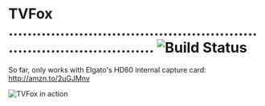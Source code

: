 # TVFox .................................................................................... ![Build Status](https://ci.appveyor.com/api/projects/status/github/foxcouncil/tvfox?svg=true)
So far, only works with Elgato's HD60 internal capture card: http://amzn.to/2uGJMnv

![TVFox in action](https://foxcouncil.github.io/tvfox/images/1.jpg)
